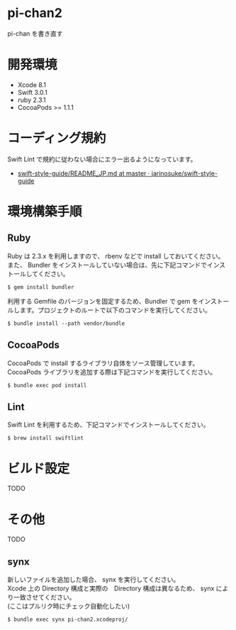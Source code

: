 # pi-chan2

pi-chan を書き直す

# 開発環境
- Xcode 8.1
- Swift 3.0.1
- ruby 2.3.1
- CocoaPods >= 1.1.1

# コーディング規約
Swift Lint で規約に従わない場合にエラー出るようになっています。

* [swift\-style\-guide/README\_JP\.md at master · jarinosuke/swift\-style\-guide](https://github.com/jarinosuke/swift-style-guide/blob/master/README_JP.md)


# 環境構築手順

## Ruby
Ruby は 2.3.x を利用しますので、 rbenv などで install しておいてください。  
また、 Bundler をインストールしていない場合は、先に下記コマンドでインストールしてください。

```
$ gem install bundler
```

利用する Gemfile のバージョンを固定するため、Bundler で gem をインストールします。プロジェクトのルートで以下のコマンドを実行してください。

```
$ bundle install --path vendor/bundle
```

## CocoaPods

CocoaPods で install するライブラリ自体をソース管理しています。  
CocoaPods ライブラリを追加する際は下記コマンドを実行してください。

```
$ bundle exec pod install
```


## Lint
Swift Lint を利用するため、下記コマンドでインストールしてください。

```
$ brew install swiftlint
```

# ビルド設定
TODO

# その他
TODO

## synx

新しいファイルを追加した場合、 synx を実行してください。  
Xcode 上の Directory 構成と実際の　Directory 構成は異なるため、 synx により一致させてください。  
(ここはプルリク時にチェック自動化したい)

```
$ bundle exec synx pi-chan2.xcodeproj/
```



